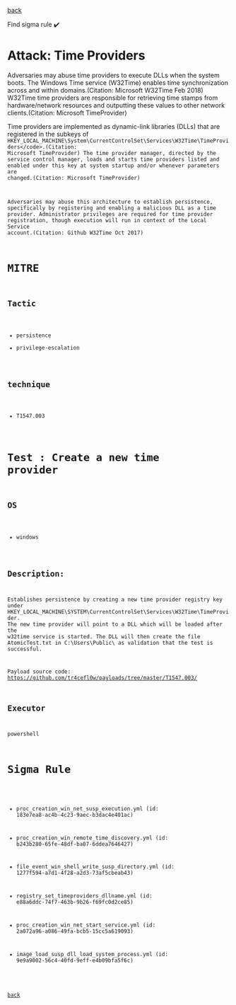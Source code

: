 
[back](../index.md)

Find sigma rule :heavy_check_mark: 

# Attack: Time Providers 

Adversaries may abuse time providers to execute DLLs when the system boots. The Windows Time service (W32Time) enables time synchronization across and within domains.(Citation: Microsoft W32Time Feb 2018) W32Time time providers are responsible for retrieving time stamps from hardware/network resources and outputting these values to other network clients.(Citation: Microsoft TimeProvider)

Time providers are implemented as dynamic-link libraries (DLLs) that are registered in the subkeys of  <code>HKEY_LOCAL_MACHINE\System\CurrentControlSet\Services\W32Time\TimeProviders\</code>.(Citation: Microsoft TimeProvider) The time provider manager, directed by the service control manager, loads and starts time providers listed and enabled under this key at system startup and/or whenever parameters are changed.(Citation: Microsoft TimeProvider)

Adversaries may abuse this architecture to establish persistence, specifically by registering and enabling a malicious DLL as a time provider. Administrator privileges are required for time provider registration, though execution will run in context of the Local Service account.(Citation: Github W32Time Oct 2017)

# MITRE
## Tactic
  - persistence
  - privilege-escalation


## technique
  - T1547.003


# Test : Create a new time provider
## OS
  - windows


## Description:
Establishes persistence by creating a new time provider registry key under HKEY_LOCAL_MACHINE\SYSTEM\CurrentControlSet\Services\W32Time\TimeProvider.
The new time provider will point to a DLL which will be loaded after the w32time service is started. The DLL will then create the file AtomicTest.txt
in C:\Users\Public\ as validation that the test is successful.

Payload source code: https://github.com/tr4cefl0w/payloads/tree/master/T1547.003/


## Executor
powershell

# Sigma Rule
 - proc_creation_win_net_susp_execution.yml (id: 183e7ea8-ac4b-4c23-9aec-b3dac4e401ac)

 - proc_creation_win_remote_time_discovery.yml (id: b243b280-65fe-48df-ba07-6ddea7646427)

 - file_event_win_shell_write_susp_directory.yml (id: 1277f594-a7d1-4f28-a2d3-73af5cbeab43)

 - registry_set_timeproviders_dllname.yml (id: e88a6ddc-74f7-463b-9b26-f69fc0d2ce85)

 - proc_creation_win_net_start_service.yml (id: 2a072a96-a086-49fa-bcb5-15cc5a619093)

 - image_load_susp_dll_load_system_process.yml (id: 9e9a9002-56c4-40fd-9eff-e4b09bfa5f6c)



[back](../index.md)
